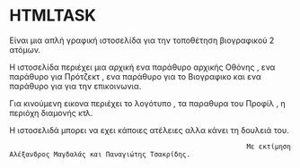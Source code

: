 # HTMLTASK
Είναι μια απλή γραφική ιστοσελίδα για την τοποθέτηση βιογραφικού 2 ατόμων.

Η ιστοσελίδα περιέχει μια αρχική ενα παράθυρο αρχικής Οθόνης , ενα παράθυρο για Πρότζεκτ , ενα παράθυρο για το Βιογραφικο
και ενα παράθυρο για για την επικοινωνια.

Για κινούμενη εικονα περιέχει το λογότυπο , τα παραθυρα του Προφίλ , η περιόχη διαμονής κτλ.

Η ιστοσελιδά μπορει να εχει κάποιες ατέλειες αλλα κάνει τη δουλειά του.
                                                                     
                                                                     
                                                                     
                                                                     
                                                                     
                                                                     
                                                                     
                                                                     
                                                               Με εκτίμηση Αλέξανδρος Μαγδαλάς και Παναγιώτης Τσακρίδης.
